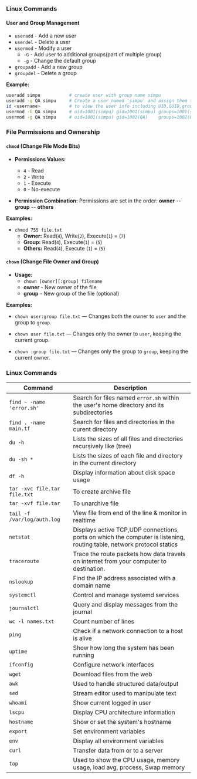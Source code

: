 
### Linux Commands

#### User and Group Management
- `useradd` - Add a new user
- `userdel` - Delete a user
- `usermod` - Modify a user
  - `-G` - Add user to additional groups(part of multiple group)
  - `-g` - Change the default group
- `groupadd` - Add a new group
- `groupdel` - Delete a group

**Example:**
```bash
useradd simpu           # create user with group name simpu 
useradd -g QA simpu     # Create a user named 'simpu' and assign them to the 'QA' group
id <username>           # to view the user info including UID,GUID,group
usermod -G QA simpu     # uid=1001(simpu) gid=1001(simpu) groups=1001(simpu),1002(QA)
usermod -g QA simpu     # uid=1001(simpu) gid=1002(QA)    groups=1002(QA)
```


### File Permissions and Ownership

#### `chmod` (Change File Mode Bits)
- **Permissions Values:**
  - `4` - Read
  - `2` - Write
  - `1` - Execute
  - `0` - No-execute

- **Permission Combination:** Permissions are set in the order: **owner** -- **group** -- **others**

**Examples:**
- `chmod 755 file.txt` 
  - **Owner:** Read(`4`), Write(`2`), Execute(`1`) = (`7`)
  - **Group:** Read(`4`), Execute(`1`) = (`5`)
  - **Others:** Read(`4`), Execute (`1`) = (`5`)

#### `chown` (Change File Owner and Group)
- **Usage:**
  - `chown [owner][:group] filename`
  - **owner** - New owner of the file
  - **group** - New group of the file (optional)

**Examples:**
- `chown user:group file.txt` 
  — Changes both the owner to `user` and the group to `group`.

- `chown user file.txt`
  — Changes only the owner to `user`, keeping the current group.

- `chown :group file.txt`
  — Changes only the group to `group`, keeping the current owner.


### Linux Commands

| Command                         | Description                                                            |
|---------------------------------|------------------------------------------------------------------------|
| `find ~ -name 'error.sh'`       | Search for files named `error.sh` within the user's home directory and its subdirectories |
| `find . -name main.tf`          | Search for files and directories in the curent directory                                  |
| `du -h`                         | Lists the sizes of all files and directories recursively like (tree)   |
| `du -sh *`                      | Lists the sizes of each file and directory in the current directory    |
| `df -h`                         | Display information about disk space usage                            |
| `tar -xvc file.tar file.txt`    | To create archive file                                                 |
| `tar -xvf file.tar`             | To unarchive file                                                       |
| `tail -f /var/log/auth.log`     | View file from end of the line & monitor in realtime                   |
| `netstat`                       | Displays active TCP,UDP connections, ports on which the computer is listening, routing table, network protocol statics |
| `traceroute`                    | Trace the route packets how data travels on internet from your computer to destination.                        |
| `nslookup`                      | Find the IP address associated with a domain name                     |
| `systemctl`                     | Control and manage systemd services                                   |
| `journalctl`                    | Query and display messages from the journal                           |
| `wc -l names.txt`               | Count number of lines                                                  |
| `ping`                          | Check if a network connection to a host is alive                      |
| `uptime`                        | Show how long the system has been running                             |
| `ifconfig`                      | Configure network interfaces                                          |
| `wget`                          | Download files from the web                                           |
| `awk`                           | Used to handle structured data/output                                |
| `sed`                           | Stream editor used to manipulate text                                 |
| `whoami`                        | Show current logged in user                                           |
| `lscpu`                         | Display CPU architecture information                                  |
| `hostname`                      | Show or set the system's hostname                                     |
| `export`                        | Set environment variables                                             |
| `env`                           | Display all environment variables                                     |
| `curl`                          | Transfer data from or to a server                                    |
| `top`                           | Used to show the CPU usage, memory usage, load avg, process, Swap memory |

